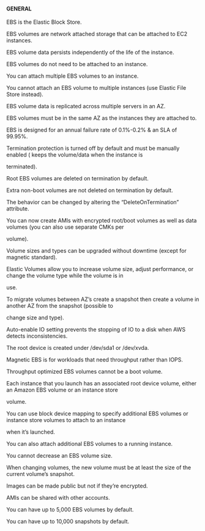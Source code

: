 #### GENERAL

EBS is the Elastic Block Store.

EBS volumes are network attached storage that can be attached to EC2 instances.

EBS volume data persists independently of the life of the instance.

EBS volumes do not need to be attached to an instance.

You can attach multiple EBS volumes to an instance.

You cannot attach an EBS volume to multiple instances (use Elastic File Store
instead).

EBS volume data is replicated across multiple servers in an AZ.

EBS volumes must be in the same AZ as the instances they are attached to.

EBS is designed for an annual failure rate of 0.1%-0.2% & an SLA of 99.95%.

Termination protection is turned off by default and must be manually enabled (
keeps the volume/data when the instance is

terminated).

Root EBS volumes are deleted on termination by default.

Extra non-boot volumes are not deleted on termination by default.

The behavior can be changed by altering the “DeleteOnTermination” attribute.

You can now create AMIs with encrypted root/boot volumes as well as data
volumes (you can also use separate CMKs per

volume).

Volume sizes and types can be upgraded without downtime (except for magnetic
standard).

Elastic Volumes allow you to increase volume size, adjust performance, or change
the volume type while the volume is in

use.

To migrate volumes between AZ’s create a snapshot then create a volume in
another AZ from the snapshot (possible to

change size and type).

Auto-enable IO setting prevents the stopping of IO to a disk when AWS detects
inconsistencies.

The root device is created under /dev/sda1 or /dev/xvda.

Magnetic EBS is for workloads that need throughput rather than IOPS.

Throughput optimized EBS volumes cannot be a boot volume.

Each instance that you launch has an associated root device volume, either an
Amazon EBS volume or an instance store

volume.

You can use block device mapping to specify additional EBS volumes or instance
store volumes to attach to an instance

when it’s launched.

You can also attach additional EBS volumes to a running instance.

You cannot decrease an EBS volume size.

When changing volumes, the new volume must be at least the size of the current
volume’s snapshot.

Images can be made public but not if they’re encrypted.

AMIs can be shared with other accounts.

You can have up to 5,000 EBS volumes by default.

You can have up to 10,000 snapshots by default.

